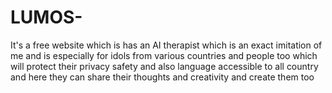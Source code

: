 # LUMOS-
It's a free website which is has an AI therapist which is an exact imitation of me and is especially for idols from various countries and people too which will protect their privacy safety and also language accessible to all country and here they can share their thoughts and creativity and create them too 
